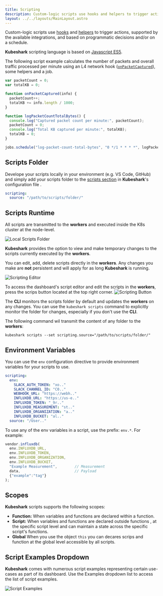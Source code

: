 ```yaml
---
title: Scripting
description: Custom-logic scripts use hooks and helpers to trigger actions, supported by the available integrations, and based on programmatic decisions and/or on a schedule.
layout: ../../layouts/MainLayout.astro
---
```


Custom-logic scripts use [hooks](/en/automation_hooks) and [helpers](/en/automation_helpers) to trigger actions, supported by the available integrations, and based on programmatic decisions and/or on a schedule.

**Kubeshark** scripting language is based on [Javascript ES5](https://262.ecma-international.org/5.1/).

The following script example calculates the number of packets and overall traffic processed per minute using an L4 network hook ([`onPacketCaptured`](/en/automation_hooks#onpacketcapturedinfo-object)), some helpers and a job.

```js
var packetCount = 0;
var totalKB = 0;

function onPacketCaptured(info) {
  packetCount++;
  totalKB += info.length / 1000;
}

function logPacketCountTotalBytes() {
  console.log("Captured packet count per minute:", packetCount);
  packetCount = 0;
  console.log("Total KB captured per minute:", totalKB);
  totalKB = 0;
}

jobs.schedule("log-packet-count-total-bytes", "0 */1 * * * *", logPacketCountTotalBytes);
```

## Scripts Folder

Develope your scripts locally in your environment (e.g. VS Code, GitHub) and simply add your scripts folder to the [scripts section](/en/config#scripts) in **Kubeshark**'s configuration file .

```yaml
scripting:
  source: "/path/to/scripts/folder/"
```

## Scripts Runtime

All scripts are transmitted to the **workers** and executed inside the K8s cluster at the node-level.

![Local Scripts Folder](/local-scripts-folder.png)

**Kubeshark** provides the option to view and make temporary changes to the scripts currently executed by the **workers**.

You can edit, add, delete scripts directly in the **workers**. Any changes you make are **not** persistent and will apply for as long **Kubeshark** is running.

![Scripting Editor](/script-editor.png)

To access the dashboard's script editor and edit the scripts in the **workers**, press the scrips button located at the top right corner.
![Scripting Button](/scripting-button.png)

The **CLI** monitors the scripts folder by default and updates the **workers** on any changes. You can use the `kubeshark scripts` command to explicitly monitor the folder for changes, especially if you don't use the **CLI**.

The following command wil transmit the content of any folder to the **workers**:

```shell
kubeshark scripts --set scripting.source="/path/to/scripts/folder/"
```


## Environment Variables

You can use the `env` configuration directive to provide environment variables for your scripts to use.

```yaml
scripting:
  env:
    SLACK_AUTH_TOKEN: "xo.."
    SLACK_CHANNEL_ID: "C0.."
    WEBHOOK_URL: "https://webh.."
    INFLUXDB_URL: "https://us-e.."
    INFLUXDB_TOKEN: "_9r.."
    INFLUXDB_MEASUREMENT: "st.."
    INFLUXDB_ORGANIZATION: "a.."
    INFLUXDB_BUCKET: "al.."
  source: "/User.."
```

To use any of the env variables in a script, use the prefix: `env.*`. For example:

```js
vendor.influxdb(
  env.INFLUXDB_URL,
  env.INFLUXDB_TOKEN,
  env.INFLUXDB_ORGANIZATION,
  env.INFLUXDB_BUCKET,
  "Example Measurement",        // Measurement
  data,                         // Payload
  {"example":"tag"}
);
```

## Scopes

**Kubeshark** scripts supports the following scopes:

- **Function:** When variables and functions are declared within a function.
- **Script:** When variables and functions are declared outside functions , at the specific script level and can maintain a state across the specific script's functions.
- **Global** When you use the object `this` you can decares scrips and function at the global level accessible by all scripts.

## Script Examples Dropdown

**Kubeshark** comes with numerous script examples representing certain use-cases as part of its dashboard. Use the Examples dropdown list to access the list of script examples.

![Script Examples](/script-examples.png)
